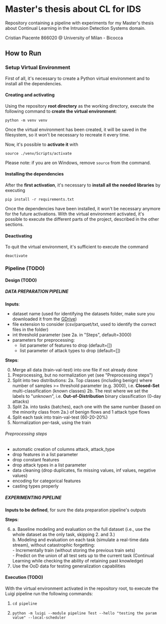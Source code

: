 # Master's thesis about CL for IDS

Repository containing a pipeline with experiments for my Master's thesis about Continual Learning in the Intrusion Detection Systems domain.

Cristian Piacente 866020 @ University of Milan - Bicocca

## How to Run

### Setup Virtual Environment

First of all, it's necessary to create a Python virtual environment and to install all the dependencies.

#### Creating and activating

Using the repository **root directory** as the working directory, execute the following command to **create the virtual environment**:

    python -m venv venv

Once the virtual environment has been created, it will be saved in the filesystem, so it won't be necessary to recreate it every time.

Now, it's possible to **activate it** with

    source ./venv/Scripts/activate

Please note: if you are on Windows, remove `source` from the command.

#### Installing the dependencies

After the **first activation**, it's necessary to **install all the needed libraries** by executing

    pip install -r requirements.txt

Once the dependencies have been installed, it won't be necessary anymore for the future activations.
With the virtual environment activated, it's possible to execute the different parts of the project, described in the other sections.

#### Deactivating

To quit the virtual environment, it's sufficient to execute the command

    deactivate

### Pipeline (TODO)

#### Design (TODO)

##### DATA PREPARATION PIPELINE

**Inputs**: 

- dataset name (used for identifying the datasets folder, make sure you downloaded it from the [GDrive](https://drive.google.com/drive/folders/1auey1u1GrCB29wmuOXzskXgjSdlHo5f8?usp=sharing))
- file extension to consider (csv/parquet/txt, used to identify the correct files in the folder)
- int threshold parameter (see 2a. in "Steps", default=3000)
- parameters for preprocessing:
    - list parameter of features to drop (default=[])
    - list parameter of attack types to drop (default=[])

**Steps**:

0. Merge all data (train-val-test) into one file if not already done
1. Preprocessing, but no normalization yet (see "Preprocessing steps")
2. Split into two distributions: 
    2a. Top classes (including benign) where number of samples >= threshold parameter (e.g. 3000), i.e. **Closed-Set** multi-classification (known classes)
    2b. The rest where we set the labels to "unknown", i.e. **Out-of-Distribution** binary classification (0-day attacks) 
3. Split 2a. into tasks (batches), each one with the same number (based on the minority class from 2a.) of benign flows and 1 attack type flows
4. Split each task into train-val-test (60-20-20%)
5. Normalization per-task, using the train

###### Preprocessing steps

- automatic creation of columns attack, attack_type
- drop features in a list parameter
- drop constant features
- drop attack types in a list parameter
- data cleaning (drop duplicates, fix missing values, inf values, negative values)
- encoding for categorical features 
- casting types properly

##### EXPERIMENTING PIPELINE

**Inputs to be defined**, for sure the data preparation pipeline's outputs

**Steps**:

6. 
    a. Baseline modeling and evaluation on the full dataset (i.e., use the whole dataset as the only task, skipping 2. and 3.) \
    b. Modeling and evaluation on each task (simulate a real-time data stream), without catastrophic forgetting: \
        - Incrementally train (without storing the previous train sets) \
        - Predict on the union of all test sets up to the current task (Continual Learning while checking the ability of retaining past knowledge)
7. Use the OoD data for testing generalization capabilities


#### Execution (TODO)

With the virtual environment activated in the repository root, to execute the Luigi pipeline run the following commands:

 1.     cd pipeline
 2.     python -m luigi --module pipeline Test --hello "testing the param value" --local-scheduler